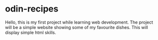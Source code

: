# odin-recipes
Hello, this is my first project while learning web development. The project will be a simple website showing some of my favourite dishes. This will display simple html skills.  